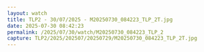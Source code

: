 ```yaml
---
layout: watch
title: TLP2 - 30/07/2025 - M20250730_084223_TLP_2T.jpg
date: 2025-07-30 08:42:23
permalink: /2025/07/30/watch/M20250730_084223_TLP_2
capture: TLP2/2025/202507/20250729/M20250730_084223_TLP_2T.jpg
---
```


